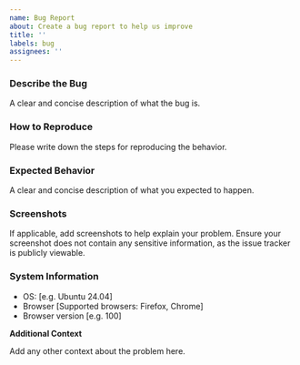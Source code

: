 ```yaml
---
name: Bug Report
about: Create a bug report to help us improve
title: ''
labels: bug
assignees: ''
---
```


### Describe the Bug

A clear and concise description of what the bug is.

### How to Reproduce

Please write down the steps for reproducing the behavior.

### Expected Behavior

A clear and concise description of what you expected to happen.

### Screenshots

If applicable, add screenshots to help explain your problem. Ensure your
screenshot does not contain any sensitive information, as the issue tracker is
publicly viewable.

### System Information

 - OS: [e.g. Ubuntu 24.04]
 - Browser [Supported browsers: Firefox, Chrome]
 - Browser version [e.g. 100]

**Additional Context**

Add any other context about the problem here.
